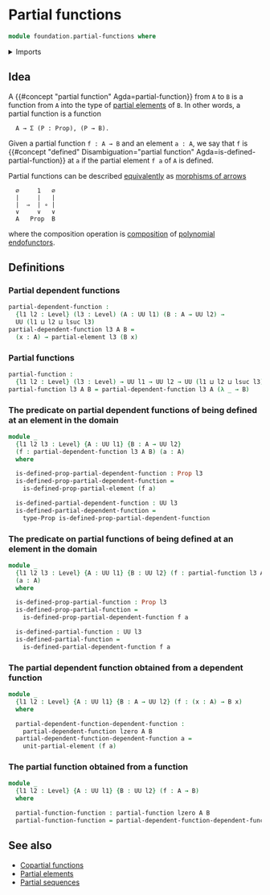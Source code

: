 # Partial functions

```agda
module foundation.partial-functions where
```

<details><summary>Imports</summary>

```agda
open import foundation.partial-elements
open import foundation.universe-levels

open import foundation-core.propositions
```

</details>

## Idea

A {{#concept "partial function" Agda=partial-function}} from `A` to `B` is a
function from `A` into the type of
[partial elements](foundation.partial-elements.md) of `B`. In other words, a
partial function is a function

```text
  A → Σ (P : Prop), (P → B).
```

Given a partial function `f : A → B` and an element `a : A`, we say that `f` is
{{#concept "defined" Disambiguation="partial function" Agda=is-defined-partial-function}}
at `a` if the partial element `f a` of `A` is defined.

Partial functions can be described
[equivalently](foundation-core.equivalences.md) as
[morphisms of arrows](foundation.morphisms-arrows.md)

```text
  ∅     1   ∅
  |     |   |
  |  ⇒  | ∘ |
  ∨     ∨   ∨
  A   Prop  B
```

where the composition operation is
[composition](species.composition-cauchy-series-species-of-types.md) of
[polynomial endofunctors](trees.polynomial-endofunctors.md).

## Definitions

### Partial dependent functions

```agda
partial-dependent-function :
  {l1 l2 : Level} (l3 : Level) (A : UU l1) (B : A → UU l2) →
  UU (l1 ⊔ l2 ⊔ lsuc l3)
partial-dependent-function l3 A B =
  (x : A) → partial-element l3 (B x)
```

### Partial functions

```agda
partial-function :
  {l1 l2 : Level} (l3 : Level) → UU l1 → UU l2 → UU (l1 ⊔ l2 ⊔ lsuc l3)
partial-function l3 A B = partial-dependent-function l3 A (λ _ → B)
```

### The predicate on partial dependent functions of being defined at an element in the domain

```agda
module _
  {l1 l2 l3 : Level} {A : UU l1} {B : A → UU l2}
  (f : partial-dependent-function l3 A B) (a : A)
  where

  is-defined-prop-partial-dependent-function : Prop l3
  is-defined-prop-partial-dependent-function =
    is-defined-prop-partial-element (f a)

  is-defined-partial-dependent-function : UU l3
  is-defined-partial-dependent-function =
    type-Prop is-defined-prop-partial-dependent-function
```

### The predicate on partial functions of being defined at an element in the domain

```agda
module _
  {l1 l2 l3 : Level} {A : UU l1} {B : UU l2} (f : partial-function l3 A B)
  (a : A)
  where

  is-defined-prop-partial-function : Prop l3
  is-defined-prop-partial-function =
    is-defined-prop-partial-dependent-function f a

  is-defined-partial-function : UU l3
  is-defined-partial-function =
    is-defined-partial-dependent-function f a
```

### The partial dependent function obtained from a dependent function

```agda
module _
  {l1 l2 : Level} {A : UU l1} {B : A → UU l2} (f : (x : A) → B x)
  where

  partial-dependent-function-dependent-function :
    partial-dependent-function lzero A B
  partial-dependent-function-dependent-function a =
    unit-partial-element (f a)
```

### The partial function obtained from a function

```agda
module _
  {l1 l2 : Level} {A : UU l1} {B : UU l2} (f : A → B)
  where

  partial-function-function : partial-function lzero A B
  partial-function-function = partial-dependent-function-dependent-function f
```

## See also

- [Copartial functions](foundation.copartial-functions.md)
- [Partial elements](foundation.partial-elements.md)
- [Partial sequences](lists.partial-sequences.md)

